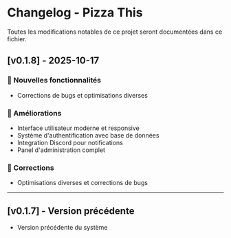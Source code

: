 # Changelog - Pizza This

Toutes les modifications notables de ce projet seront documentées dans ce fichier.

## [v0.1.8] - 2025-10-17

### 🎉 Nouvelles fonctionnalités
- Corrections de bugs et optimisations diverses

### 🔧 Améliorations
- Interface utilisateur moderne et responsive
- Système d'authentification avec base de données
- Integration Discord pour notifications
- Panel d'administration complet

### 🐛 Corrections
- Optimisations diverses et corrections de bugs

---

## [v0.1.7] - Version précédente
- Version précédente du système
